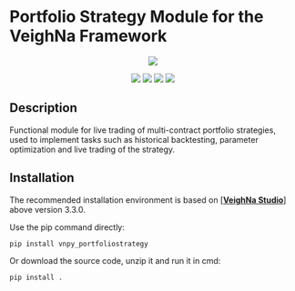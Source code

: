 # Portfolio Strategy Module for the VeighNa Framework

<p align="center">
  <img src ="https://vnpy.oss-cn-shanghai.aliyuncs.com/vnpy-logo.png"/>
</p>

<p align="center">
    <img src ="https://img.shields.io/badge/version-1.0.5-blueviolet.svg"/>
    <img src ="https://img.shields.io/badge/platform-windows|linux|macos-yellow.svg"/>
    <img src ="https://img.shields.io/badge/python-3.7|3.8|3.9|3.10-blue.svg" />
    <img src ="https://img.shields.io/github/license/vnpy/vnpy.svg?color=orange"/>
</p>

## Description

Functional module for live trading of multi-contract portfolio strategies, used to implement tasks such as historical backtesting, parameter optimization and live trading of the strategy.

## Installation

The recommended installation environment is based on [[**VeighNa Studio**](https://edarchimbaud.com/veighna-website)] above version 3.3.0.

Use the pip command directly:

```bash
pip install vnpy_portfoliostrategy
```


Or download the source code, unzip it and run it in cmd:

```bash
pip install .
```
